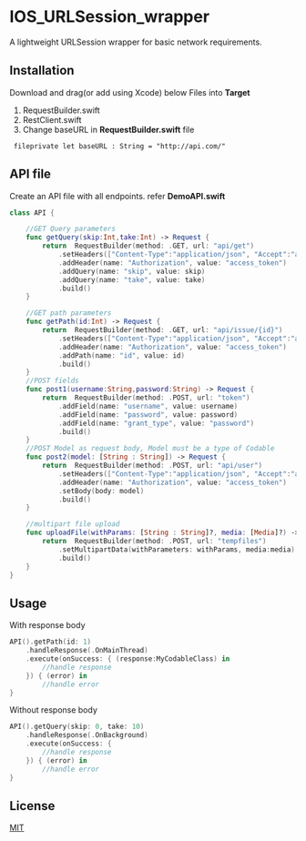 # IOS_URLSession_wrapper

A lightweight URLSession wrapper for basic network requirements.

## Installation
Download and drag(or add using Xcode) below Files into **Target**

1. RequestBuilder.swift
2. RestClient.swift
3. Change baseURL in **RequestBuilder.swift** file

```
 fileprivate let baseURL : String = "http://api.com/"
```

## API file

Create an API file with all endpoints. refer **DemoAPI.swift**  

``` swift
class API {

    //GET Query parameters
    func getQuery(skip:Int,take:Int) -> Request {
        return  RequestBuilder(method: .GET, url: "api/get")
            .setHeaders(["Content-Type":"application/json", "Accept":"application/json"])
            .addHeader(name: "Authorization", value: "access_token")
            .addQuery(name: "skip", value: skip)
            .addQuery(name: "take", value: take)
            .build()
    }

    //GET path parameters
    func getPath(id:Int) -> Request {
        return  RequestBuilder(method: .GET, url: "api/issue/{id}")
            .setHeaders(["Content-Type":"application/json", "Accept":"application/json"])
            .addHeader(name: "Authorization", value: "access_token")
            .addPath(name: "id", value: id)
            .build()
    }
    //POST fields
    func post1(username:String,password:String) -> Request {
        return  RequestBuilder(method: .POST, url: "token")
            .addField(name: "username", value: username)
            .addField(name: "password", value: password)
            .addField(name: "grant_type", value: "password")
            .build()
    }
    //POST Model as request body, Model must be a type of Codable
    func post2(model: [String : String]) -> Request {
        return  RequestBuilder(method: .POST, url: "api/user")
            .setHeaders(["Content-Type":"application/json", "Accept":"application/json"])
            .addHeader(name: "Authorization", value: "access_token")
            .setBody(body: model)
            .build()
    }

    //multipart file upload
    func uploadFile(withParams: [String : String]?, media: [Media]?) -> Request {
        return  RequestBuilder(method: .POST, url: "tempfiles")
            .setMultipartData(withParameters: withParams, media:media)
            .build()
    }
}
```

## Usage

With response body
```swift
API().getPath(id: 1)
    .handleResponse(.OnMainThread)
    .execute(onSuccess: { (response:MyCodableClass) in
        //handle response
    }) { (error) in
        //handle error
}
```
Without response body
```swift
API().getQuery(skip: 0, take: 10)
    .handleResponse(.OnBackground)
    .execute(onSuccess: {
        //handle response
    }) { (error) in
        //handle error
}
```
## License
[MIT](https://github.com/developersen95/SenGenerator/blob/master/LICENSE)

